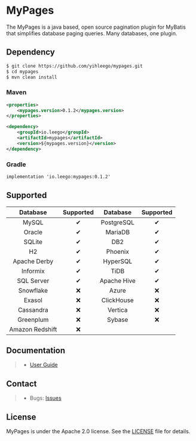 # MyPages

The MyPages is a java based, open source pagination plugin for MyBatis that simplifies database paging queries.
Many databases, one plugin.

## Dependency

```bash
$ git clone https://github.com/yihleego/mypages.git
$ cd mypages
$ mvn clean install
```

### Maven

```xml
<properties>
    <mypages.version>0.1.2</mypages.version>
</properties>

<dependency>
    <groupId>io.leego</groupId>
    <artifactId>mypages</artifactId>
    <version>${mypages.version}</version>
</dependency>
```

### Gradle

```xml
implementation 'io.leego:mypages:0.1.2'
```

## Supported

|Database|Supported|Database|Supported|
|:-:|:-:|:-:|:-:|
|MySQL|✔|PostgreSQL|✔|
|Oracle|✔|MariaDB|✔|
|SQLite|✔|DB2|✔|
|H2|✔|Phoenix|✔|
|Apache Derby|✔|HyperSQL|✔|
|Informix|✔|TiDB|✔|
|SQL Server|✔|Apache Hive|✔|
|Snowflake|❌|Azure|❌|
|Exasol|❌|ClickHouse|❌|
|Cassandra|❌|Vertica|❌|
|Greenplum|❌|Sybase|❌|
|Amazon Redshift|❌|

## Documentation

> * [User Guide](https://github.com/yihleego/mypages/blob/master/USERGUIDE.md)

## Contact

> * Bugs: [Issues](https://github.com/yihleego/mypages/issues)


## License
MyPages is under the Apache 2.0 license. See the [LICENSE](https://github.com/yihleego/mypages/blob/master/LICENSE.txt) file for details.

